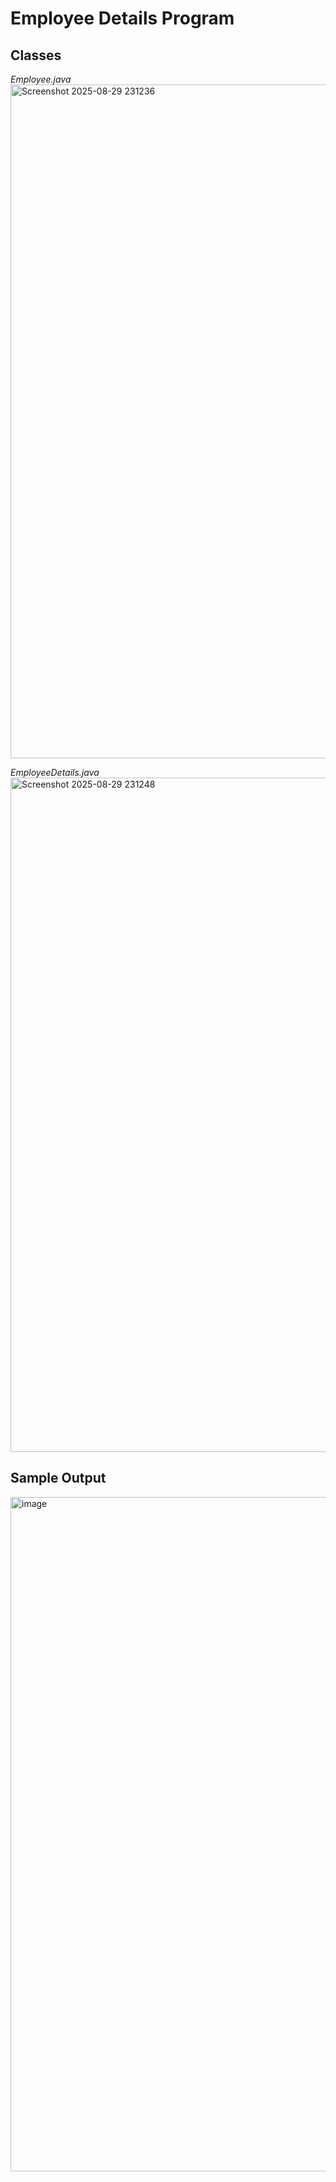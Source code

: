 # Employee Details Program

## Classes
*Employee.java*
<img width="1918" height="1078" alt="Screenshot 2025-08-29 231236" src="https://github.com/user-attachments/assets/45e60d26-7c21-415f-aade-7f7bb9c7b4f2" />

*EmployeeDetails.java*
<img width="1919" height="1079" alt="Screenshot 2025-08-29 231248" src="https://github.com/user-attachments/assets/bc64ea77-c562-42d5-b029-be096d26ddae" />

## Sample Output
<img width="1919" height="1079" alt="image" src="https://github.com/user-attachments/assets/a81d230f-cf6f-44cd-af5a-16407603a2dd" />
